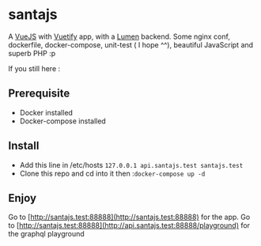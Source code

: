 # santajs

A [VueJS](https://vuejs.org/v2/guide/) with [Vuetify](https://vuetifyjs.com/en/) app, with a [Lumen](https://lumen.laravel.com/docs) backend.
Some nginx conf, dockerfile, docker-compose, unit-test ( I hope ^^), beautiful JavaScript and superb PHP :p

If you still here :

## Prerequisite
- Docker installed
- Docker-compose installed

## Install
- Add this line in /etc/hosts ``127.0.0.1 api.santajs.test santajs.test``
- Clone this repo and cd into it then :``docker-compose up -d``

## Enjoy
Go to [http://santajs.test:88888](http://santajs.test:88888) for the app.
Go to [http://santajs.test:88888](http://api.santajs.test:88888/playground) for the graphql playground


